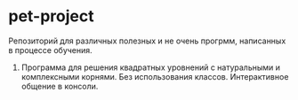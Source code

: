 # pet-project
Репозиторий для различных полезных и не очень прогрмм, написанных в процессе обучения.
01. Программа для решения квадратных уровнений с натуральными и комплексными корнями. Без использования классов. Интерактивное общение в консоли.
